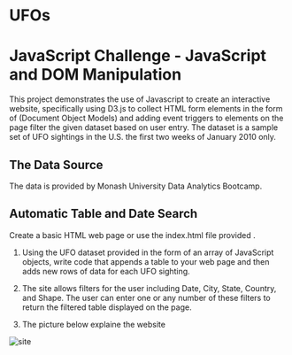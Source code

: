 # UFOs
# JavaScript Challenge - JavaScript and DOM Manipulation
This project demonstrates the use of Javascript to create an interactive website, specifically using D3.js to collect HTML form elements in the form of (Document Object Models) and adding event triggers to elements on the page filter the given dataset based on user entry. The dataset is a sample set of UFO sightings in the U.S. the first two weeks of January 2010 only.
## The Data Source
The data is provided by Monash University Data Analytics Bootcamp.
## Automatic Table and Date Search
Create a basic HTML web page or use the index.html file provided .

1. Using the UFO dataset provided in the form of an array of JavaScript objects, write code that appends a table to your web page and then adds new rows of data for each UFO sighting.

2. The  site allows filters for the user including Date, City, State, Country, and Shape. The user can enter one or any number of these filters to return the filtered table displayed on the page.
3. The picture below explaine the website 

![site](https://user-images.githubusercontent.com/90945875/143943651-6c42c472-d76c-4387-ba2a-cf0c0b613b5b.PNG)

